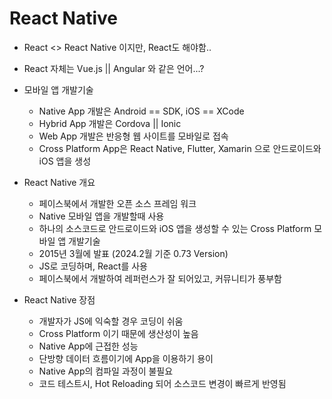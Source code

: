 # React Native

* React <> React Native 이지만, React도 해야함..
* React 자체는 Vue.js || Angular 와 같은 언어...?



* 모바일 앱 개발기술
  * Native App 개발은 Android == SDK, iOS == XCode
  * Hybrid App 개발은 Cordova || Ionic
  * Web App 개발은 반응형 웹 사이트를 모바일로 접속
  * Cross Platform App은 React Native, Flutter, Xamarin 으로 안드로이드와 iOS 앱을 생성



* React Native 개요
  * 페이스북에서 개발한 오픈 소스 프레임 워크
  * Native 모바일 앱을 개발할때 사용
  * 하나의 소스코드로 안드로이드와 iOS 앱을 생성할 수 있는 Cross Platform 모바일 앱 개발기술
  * 2015년 3월에 발표 (2024.2월 기준 0.73 Version)
  * JS로 코딩하며, React를 사용
  * 페이스북에서 개발하여 레퍼런스가 잘 되어있고, 커뮤니티가 풍부함



* React Native 장점
  * 개발자가 JS에 익숙할 경우 코딩이 쉬움
  * Cross Platform 이기 때문에 생산성이 높음
  * Native App에 근접한 성능
  * 단방향 데이터 흐름이기에 App을 이용하기 용이
  * Native App의 컴파일 과정이 불필요
  * 코드 테스트시, Hot Reloading 되어 소스코드 변경이 빠르게 반영됨



